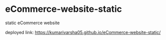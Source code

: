 # eCommerce-website-static
static eCommerce website

deployed link:  https://kumarivarsha05.github.io/eCommerce-website-static/
